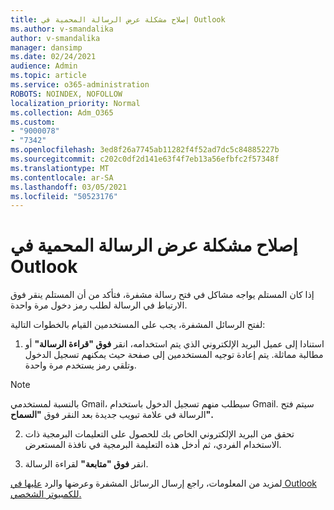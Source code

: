 ```yaml
---
title: إصلاح مشكلة عرض الرسالة المحمية في Outlook
ms.author: v-smandalika
author: v-smandalika
manager: dansimp
ms.date: 02/24/2021
audience: Admin
ms.topic: article
ms.service: o365-administration
ROBOTS: NOINDEX, NOFOLLOW
localization_priority: Normal
ms.collection: Adm_O365
ms.custom:
- "9000078"
- "7342"
ms.openlocfilehash: 3ed8f26a7745ab11282f4f52ad7dc5c84885227b
ms.sourcegitcommit: c202c0df2d141e63f4f7eb13a56efbfc2f57348f
ms.translationtype: MT
ms.contentlocale: ar-SA
ms.lasthandoff: 03/05/2021
ms.locfileid: "50523176"
---
```

# <a name="fix-problem-of-viewing-protected-message-in-outlook"></a>إصلاح مشكلة عرض الرسالة المحمية في Outlook

إذا كان المستلم يواجه مشاكل في فتح رسالة مشفرة، فتأكد من أن المستلم ينقر فوق الارتباط في الرسالة لطلب رمز دخول مرة واحدة.

لفتح الرسائل المشفرة، يجب على المستخدمين القيام بالخطوات التالية:

1. استنادا إلى عميل البريد الإلكتروني الذي يتم استخدامه، انقر **فوق "قراءة الرسالة"** أو مطالبة مماثلة. يتم إعادة توجيه المستخدمين إلى صفحة حيث يمكنهم تسجيل الدخول وتلقي رمز يستخدم مرة واحدة.

> [!NOTE]
> بالنسبة لمستخدمي Gmail، سيطلب منهم تسجيل الدخول باستخدام Gmail. سيتم فتح الرسالة في علامة تبويب جديدة بعد النقر فوق **"السماح".**

2. تحقق من البريد الإلكتروني الخاص بك للحصول على التعليمات البرمجية ذات الاستخدام الفردي، ثم أدخل هذه التعليمة البرمجية في نافذة المستعرض.

3. انقر **فوق "متابعة"** لقراءة الرسالة.

لمزيد من المعلومات، راجع إرسال الرسائل المشفرة وعرضها والرد [عليها في Outlook للكمبيوتر الشخصي.](https://support.microsoft.com/topic/send-view-and-reply-to-encrypted-messages-in-outlook-for-pc-eaa43495-9bbb-4fca-922a-df90dee51980)


